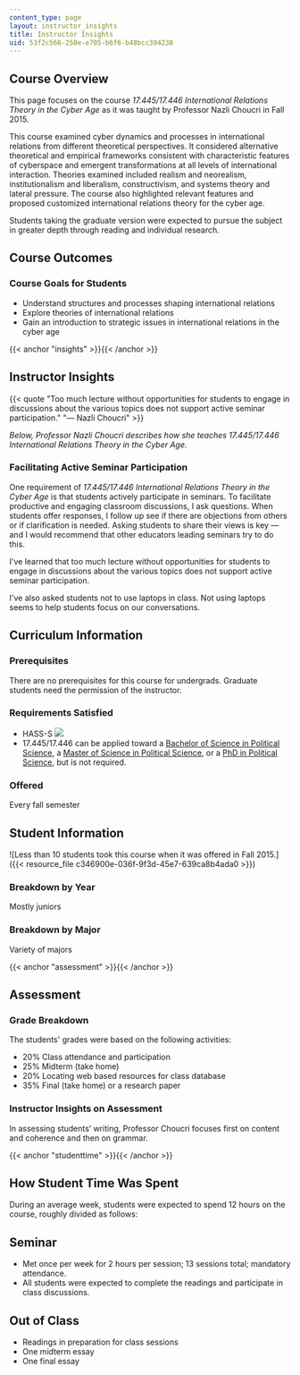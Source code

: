 ```yaml
---
content_type: page
layout: instructor_insights
title: Instructor Insights
uid: 53f2c566-250e-e705-b6f6-b48bcc394238
---
```


Course Overview
---------------

This page focuses on the course _17.445/17.446 International Relations Theory in the Cyber Age_ as it was taught by Professor Nazli Choucri in Fall 2015.

This course examined cyber dynamics and processes in international relations from different theoretical perspectives. It considered alternative theoretical and empirical frameworks consistent with characteristic features of cyberspace and emergent transformations at all levels of international interaction. Theories examined included realism and neorealism, institutionalism and liberalism, constructivism, and systems theory and lateral pressure. The course also highlighted relevant features and proposed customized international relations theory for the cyber age.

Students taking the graduate version were expected to pursue the subject in greater depth through reading and individual research.

Course Outcomes
---------------

### Course Goals for Students

*   Understand structures and processes shaping international relations
*   Explore theories of international relations
*   Gain an introduction to strategic issues in international relations in the cyber age

{{< anchor "insights" >}}{{< /anchor >}}

Instructor Insights
-------------------

{{< quote "Too much lecture without opportunities for students to engage in discussions about the various topics does not support active seminar participation." "— Nazli Choucri" >}}

_Below, Professor Nazli Choucri describes how she teaches 17.445/17.446 International Relations Theory in the Cyber Age._

### Facilitating Active Seminar Participation

One requirement of _17.445/17.446 International Relations Theory in the Cyber Age_ is that students actively participate in seminars. To facilitate productive and engaging classroom discussions, I ask questions. When students offer responses, I follow up see if there are objections from others or if clarification is needed. Asking students to share their views is key — and I would recommend that other educators leading seminars try to do this.

I've learned that too much lecture without opportunities for students to engage in discussions about the various topics does not support active seminar participation.

I've also asked students not to use laptops in class. Not using laptops seems to help students focus on our conversations.

Curriculum Information
----------------------

### Prerequisites

There are no prerequisites for this course for undergrads. Graduate students need the permission of the instructor.

### Requirements Satisfied

*   HASS-S ![](/images/educator/icon-question-hass-s.png)
*   17.445/17.446 can be applied toward a [Bachelor of Science in Political Science](http://catalog.mit.edu/degree-charts/political-science-course-17/), a [Master of Science in Political Science](http://web.mit.edu/polisci/graduate/masters.html), or a [PhD in Political Science](http://web.mit.edu/polisci/graduate/phd.html), but is not required.

### Offered

Every fall semester

Student Information
-------------------

![Less than 10 students took this course when it was offered in Fall 2015.]({{< resource_file c346900e-036f-9f3d-45e7-639ca8b4ada0 >}})

### Breakdown by Year

Mostly juniors

### Breakdown by Major

Variety of majors

{{< anchor "assessment" >}}{{< /anchor >}}

Assessment
----------

### Grade Breakdown

The students' grades were based on the following activities:

- 20% Class attendance and participation
- 25% Midterm (take home)
- 20% Locating web based resources for class database
- 35% Final (take home) or a research paper

### Instructor Insights on Assessment

In assessing students’ writing, Professor Choucri focuses first on content and coherence and then on grammar.

{{< anchor "studenttime" >}}{{< /anchor >}}

How Student Time Was Spent
--------------------------

During an average week, students were expected to spend 12 hours on the course, roughly divided as follows:

Seminar
-------

*   Met once per week for 2 hours per session; 13 sessions total; mandatory attendance.
*   All students were expected to complete the readings and participate in class discussions.

Out of Class
------------

*   Readings in preparation for class sessions
*   One midterm essay
*   One final essay